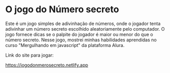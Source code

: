 <h1> O jogo do Número secreto</h1>
Este é um jogo simples de adivinhação de números, onde o jogador tenta adivinhar um número secreto escolhido aleatoriamente pelo computador. O jogo fornece dicas se o palpite do jogador é maior ou menor do que o número secreto. Nesse jogo, mostrei minhas habilidades aprendidas no curso "Mergulhando em javascript" da plataforma Alura.



Link do site para jogar:

https://jogodonmerosecreto.netlify.app
